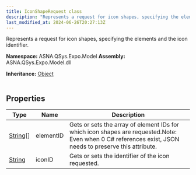 ```yaml
---
title: IconShapeRequest class
description: "Represents a request for icon shapes, specifying the elements and the icon identifier. "
last_modified_at: 2024-06-26T20:27:13Z
---
```


Represents a request for icon shapes, specifying the elements and the icon identifier.

**Namespace:** ASNA.QSys.Expo.Model
**Assembly:** ASNA.QSys.Expo.Model.dll

**Inheritance:** [Object](https://docs.microsoft.com/en-us/dotnet/api/system.object)
<br>
<br>

## Properties

| Type | Name | Description
| --- | --- | --- 
| [String\[\]](https://docs.microsoft.com/en-us/dotnet/api/system.string) | elementID | Gets or sets the array of element IDs for which icon shapes are requested.Note: Even when 0 C# references exist, JSON needs to preserve this attribute. |
| [String](https://learn.microsoft.com/en-us/dotnet/api/system.string?view=net-8.0) | iconID | Gets or sets the identifier of the icon requested. |
